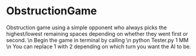 # ObstructionGame

Obstruction game using a simple opponent who always picks the highest/lowest remaining spaces depending on whether they went first or second. \n
Begin the game in terminal by calling \n
python Tester.py 1 MM \n
You can replace 1 with 2 depending on which turn you want the AI to be.
